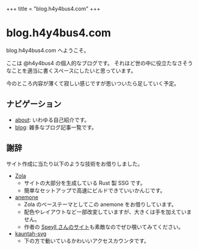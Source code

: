 +++
title = "blog.h4y4bus4.com"
+++

# blog.h4y4bus4.com
blog.h4y4bus4.com へようこそ。

ここは @h4y4bus4 の個人的なブログです。
それほど世の中に役立たなさそうなことを適当に書くスペースにしたいと思っています。

今のところ内容が薄くて寂しい感じですが思いついたら足していく予定。

## ナビゲーション
- [about](./about): いわゆる自己紹介です。
- [blog](./blog): 雑多なブログ記事一覧です。

## 謝辞
サイト作成に当たり以下のような技術をお借りしました。

- [Zola](https://www.getzola.org/)
  - サイトの大部分を生成している Rust 製 SSG です。
  - 簡単なセットアップで高速にビルドできていいかんじです。
- [anemone](https://github.com/Speyll/anemone)
  - Zola のベーステーマとしてこの anemone をお借りしています。
  - 配色やレイアウトなど一部改変していますが、大きくは手を加えていません。
  - 作者の [Speyll さんのサイト](https://speyllsite.pages.dev/)も素敵なのでぜひ覗いてみてください。
- [kauntah-svg](https://github.com/3846masa/kauntah-svg)
  - 下の方で動いているかわいいアクセスカウンタです。